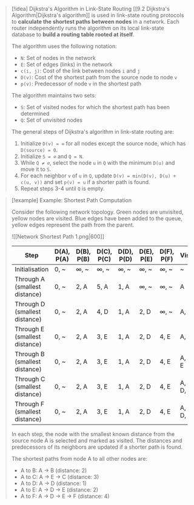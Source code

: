 > [!idea] Dijkstra's Algorithm in Link-State Routing
> [[9.2 Dijkstra's Algorithm|Dijkstra's algorithm]] is used in link-state routing protocols to **calculate the shortest paths between nodes** in a network. Each router independently runs the algorithm on its local link-state database to **build a routing table rooted at itself**.
>
> The algorithm uses the following notation:
> - `N`: Set of nodes in the network
> - `E`: Set of edges (links) in the network
> - `c(i, j)`: Cost of the link between nodes `i` and `j`
> - `D(v)`: Cost of the shortest path from the source node to node `v`
> - `p(v)`: Predecessor of node `v` in the shortest path
>
> The algorithm maintains two sets:
> - `S`: Set of visited nodes for which the shortest path has been determined
> - `Q`: Set of unvisited nodes
>
> The general steps of Dijkstra's algorithm in link-state routing are:
> 1. Initialize `D(v) = ∞` for all nodes except the source node, which has `D(source) = 0`.
> 2. Initialize `S = ∅` and `Q = N`.
> 3. While `Q ≠ ∅`, select the node `u` in `Q` with the minimum `D(u)` and move it to `S`.
> 4. For each neighbor `v` of `u` in `Q`, update `D(v) = min(D(v), D(u) + c(u, v))` and set `p(v) = u` if a shorter path is found.
> 5. Repeat steps 3-4 until `Q` is empty.

> [!example] Example: Shortest Path Computation
>
> Consider the following network topology. Green nodes are unvisited, yellow nodes are visited. Blue edges have been added to the queue, yellow edges represent the path from the parent.
>
> ![[Network Shortest Path 1.png|600]]
>
> | Step | D(A), P(A) | D(B), P(B) | D(C), P(C) | D(D), P(D) | D(E), P(E) | D(F), P(F) | Visited |
> | --- | --- | --- | --- | --- | --- | --- | --- |
> | Initialisation | 0, ~ | ∞, ~ | ∞, ~ | ∞, ~ | ∞, ~ | ∞, ~ | ~ |
> | Through A (smallest distance) | 0, ~ | 2, A | 5, A | 1, A | ∞, ~ | ∞, ~ | A |
> | Through D (smallest distance) | 0, ~ | 2, A | 4, D | 1, A | 2, D | ∞, ~ | A, D |
> | Through E (smallest distance) | 0, ~ | 2, A | 3, E | 1, A | 2, D | 4, E | A, D, E |
> | Through B (smallest distance) | 0, ~ | 2, A | 3, E | 1, A | 2, D | 4, E | A, B, D, E |
> | Through C (smallest distance) | 0, ~ | 2, A | 3, E | 1, A | 2, D | 4, E | A, B, C, D, E |
> | Through F (smallest distance) | 0, ~ | 2, A | 3, E | 1, A | 2, D | 4, E | A, B, C, D, E, F |
>
> In each step, the node with the smallest known distance from the source node A is selected and marked as visited. The distances and predecessors of its neighbors are updated if a shorter path is found.
>
> The shortest paths from node A to all other nodes are:
> - A to B: A → B (distance: 2)
> - A to C: A → E → C (distance: 3)
> - A to D: A → D (distance: 1)
> - A to E: A → D → E (distance: 2)
> - A to F: A → D → E → F (distance: 4)

